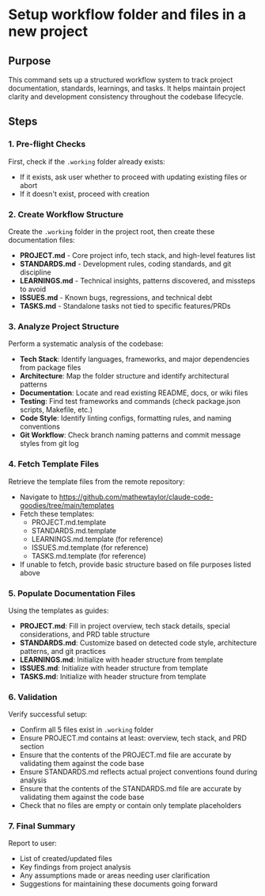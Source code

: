 # Setup workflow folder and files in a new project

## Purpose
This command sets up a structured workflow system to track project documentation, standards, learnings, and tasks. It helps maintain project clarity and development consistency throughout the codebase lifecycle.

## Steps

### 1. Pre-flight Checks
First, check if the `.working` folder already exists:
- If it exists, ask user whether to proceed with updating existing files or abort
- If it doesn't exist, proceed with creation

### 2. Create Workflow Structure
Create the `.working` folder in the project root, then create these documentation files:
- **PROJECT.md** - Core project info, tech stack, and high-level features list
- **STANDARDS.md** - Development rules, coding standards, and git discipline
- **LEARNINGS.md** - Technical insights, patterns discovered, and missteps to avoid
- **ISSUES.md** - Known bugs, regressions, and technical debt
- **TASKS.md** - Standalone tasks not tied to specific features/PRDs

### 3. Analyze Project Structure
Perform a systematic analysis of the codebase:
- **Tech Stack**: Identify languages, frameworks, and major dependencies from package files
- **Architecture**: Map the folder structure and identify architectural patterns
- **Documentation**: Locate and read existing README, docs, or wiki files
- **Testing**: Find test frameworks and commands (check package.json scripts, Makefile, etc.)
- **Code Style**: Identify linting configs, formatting rules, and naming conventions
- **Git Workflow**: Check branch naming patterns and commit message styles from git log

### 4. Fetch Template Files
Retrieve the template files from the remote repository:
- Navigate to https://github.com/mathewtaylor/claude-code-goodies/tree/main/templates
- Fetch these templates:
  - PROJECT.md.template
  - STANDARDS.md.template
  - LEARNINGS.md.template (for reference)
  - ISSUES.md.template (for reference)
  - TASKS.md.template (for reference)
- If unable to fetch, provide basic structure based on file purposes listed above

### 5. Populate Documentation Files
Using the templates as guides:
- **PROJECT.md**: Fill in project overview, tech stack details, special considerations, and PRD table structure
- **STANDARDS.md**: Customize based on detected code style, architecture patterns, and git practices
- **LEARNINGS.md**: Initialize with header structure from template
- **ISSUES.md**: Initialize with header structure from template
- **TASKS.md**: Initialize with header structure from template

### 6. Validation
Verify successful setup:
- Confirm all 5 files exist in `.working` folder
- Ensure PROJECT.md contains at least: overview, tech stack, and PRD section
- Ensure that the contents of the PROJECT.md file are accurate by validating them against the code base
- Ensure STANDARDS.md reflects actual project conventions found during analysis
- Ensure that the contents of the STANDARDS.md file are accurate by validating them against the code base
- Check that no files are empty or contain only template placeholders

### 7. Final Summary
Report to user:
- List of created/updated files
- Key findings from project analysis
- Any assumptions made or areas needing user clarification
- Suggestions for maintaining these documents going forward
